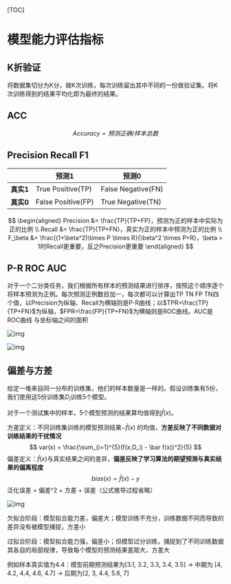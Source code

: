 [TOC]

# 模型能力评估指标

## K折验证

将数据集切分为K分，做K次训练，每次训练留出其中不同的一份做验证集。将K次训练得到的结果平均化即为最终的结果。

## ACC

$$
Accuracy = 预测正确 / 样本总数
$$

## Precision Recall F1

|           | 预测1              | 预测0              |
| --------- | ------------------ | ------------------ |
| **真实1** | True Positive(TP)  | False Negative(FN) |
| **真实0** | False Positive(FP) | True Negative(TN)  |

$$
\begin{aligned}
Precision &= \frac{TP}{TP+FP}，预测为正的样本中实际为正的比例 \\
Recall &= \frac{TP}{TP+FN}，真实为正的样本中预测为正的比例 \\
F_\beta &= \frac{(1+\beta^2)\times P \times R}{\beta^2 \times P+R}，\beta > 1时Recall更重要，反之Precision更重要
\end{aligned}
$$

## P-R ROC AUC

对于一个二分类任务，我们根据所有样本的预测结果进行排序，按照这个顺序逐个将样本预测为正例。每次预测正例数目加一，每次都可以计算出TP TN FP TN四个值，以Precision为纵轴、Recall为横轴则是P-R曲线；以$TPR=\frac{TP}{TP+FN}$为纵轴，$FPR=\frac{FP}{TP+FN}$为横轴则是ROC曲线。AUC是ROC曲线 与坐标轴之间的面积

![img](https://upload-images.jianshu.io/upload_images/18391151-c428d6ae7af5a784.png?imageMogr2/auto-orient/strip|imageView2/2/w/367/format/webp)

![img](https://upload-images.jianshu.io/upload_images/18391151-3b0021b47e5d0028.png?imageMogr2/auto-orient/strip|imageView2/2/w/633/format/webp)

## 偏差与方差

给定一堆来自同一分布的训练集，他们的样本数量是一样的。假设训练集有5份，我们使用这5份训练集$D_i$训练5个模型。

对于一个测试集中的样本，5个模型预测的结果算均值得到$\bar f(x)$。

方差定义：不同训练集训练的模型预测结果$-\bar f(x)$ 的均值，**方差反映了不同数据对训练结果的干扰情况**
$$
var(x) = \frac{\sum_{i=1}^{5}(f(x;D_i) - \bar f(x))^2}{5}
$$
偏差定义：$\bar f(x)$与真实结果之间的差异，**偏差反映了学习算法的期望预测与真实结果的偏离程度**
$$
bias(x) = \bar f(x) - y
$$
泛化误差 = 偏差^2 + 方差 + 误差（公式推导过程省略） 

![img](https://pic1.zhimg.com/80/v2-7f56516f55463656e81d55edc5c069e8_1440w.jpg)

欠拟合阶段：模型拟合能力差，偏差大；模型训练不充分，训练数据不同而导致的差异没有被模型捕捉，方差小

过拟合阶段：模型拟合能力强，偏差小；但模型过分训练，捕捉到了不同训练数据其各自的局部规律，导致每个模型的预测结果差距大，方差大

例如样本真实值为4.4：模型前期预测结果为[3.1, 3.2, 3.3, 3.4, 3.5]  -> 中期为 [4, 4.2, 4.4, 4.6, 4.7] -> 后期为[2, 3, 4.4, 5.6, 7]
